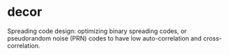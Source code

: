 # decor
Spreading code design: optimizing binary spreading codes, or pseudorandom noise (PRN) codes to have low auto-correlation and cross-correlation.
